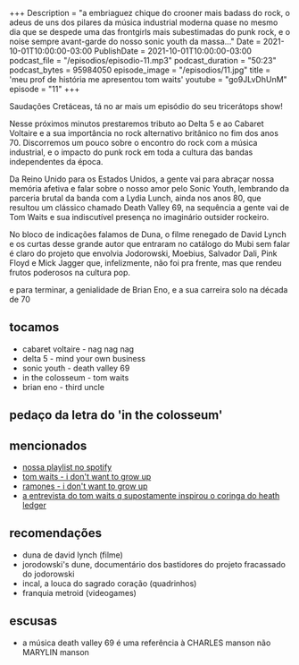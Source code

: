 +++
Description = "a embriaguez chique do crooner mais badass do rock, o adeus de uns dos pilares da música industrial moderna quase no mesmo dia que se despede uma das frontgirls mais subestimadas do punk rock, e o noise sempre avant-garde do nosso sonic youth da massa..."
Date = 2021-10-01T10:00:00-03:00
PublishDate = 2021-10-01T10:00:00-03:00
podcast_file = "/episodios/episodio-11.mp3"
podcast_duration = "50:23"
podcast_bytes = 95984050
episode_image = "/episodios/11.jpg"
title = 'meu prof de história me apresentou tom waits'
youtube = "go9JLvDhUnM"
episode = "11"
+++

Saudações Cretáceas, tá no ar mais um episódio do seu tricerátops show!

Nesse próximos minutos prestaremos tributo ao Delta 5 e ao Cabaret Voltaire e a sua importância no rock alternativo britânico no fim dos anos 70. Discorremos um pouco sobre o encontro do rock com a música industrial, e o impacto do punk rock em toda a cultura das bandas independentes da época.

Da Reino Unido para os Estados Unidos, a gente vai para abraçar nossa memória afetiva e falar sobre o nosso amor pelo Sonic Youth, lembrando da parceria brutal da banda com a Lydia Lunch, ainda nos anos 80, que resultou um clássico chamado Death Valley 69, na sequência a gente vai de Tom Waits e sua indiscutível presença no imaginário outsider rockeiro.

No bloco de indicações falamos de Duna, o filme renegado de David Lynch e os curtas desse grande autor que entraram no catálogo do Mubi sem falar é claro do projeto que envolvia Jodorowski, Moebius, Salvador Dali, Pink Floyd e Mick Jagger que, infelizmente, não foi pra frente, mas que rendeu frutos poderosos na cultura pop.  

e para terminar, a genialidade de Brian Eno, e a sua carreira solo na década de 70

## tocamos
* cabaret voltaire - nag nag nag
* delta 5 - mind your own business
* sonic youth - death valley 69
* in the colosseum - tom waits
* brian eno - third uncle

## pedaço da letra do 'in the colosseum'

## mencionados
* [nossa playlist no spotify](https://open.spotify.com/playlist/0UiztKuga6LmTAxWTsUQdw?si=fb96026bc1994d90)
* [tom waits - i don't want to grow up](https://www.youtube.com/watch?v=CWh4xHeFMIQ)
* [ramones - i don't want to grow up](https://www.youtube.com/watch?v=bH17fIsYirI)
* [a entrevista do tom waits q supostamente inspirou o coringa do heath ledger](https://www.youtube.com/watch?v=gCSc6E4yG9s)


## recomendações
* duna de david lynch (filme)
* jorodowski's dune, documentário dos bastidores do projeto fracassado do jodorowski
* incal, a louca do sagrado coração (quadrinhos)
* franquia metroid (videogames)

## escusas
* a música death valley 69 é uma referência à CHARLES manson não MARYLIN manson 
